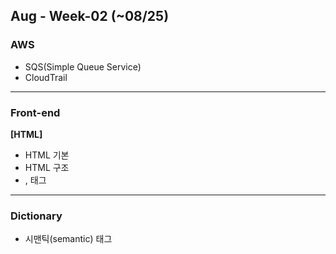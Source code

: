 ## Aug - Week-02 (~08/25)

### AWS
- SQS(Simple Queue Service)
- CloudTrail

---
### Front-end
**[HTML]**
- HTML 기본
- HTML 구조
- <head>, <body> 태그

---
### Dictionary
- 시맨틱(semantic) 태그
